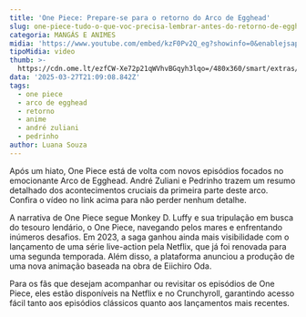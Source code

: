 ```yaml
---
title: 'One Piece: Prepare-se para o retorno do Arco de Egghead'
slug: one-piece-tudo-o-que-voc-precisa-lembrar-antes-do-retorno-de-egghead
categoria: MANGÁS E ANIMES
midia: 'https://www.youtube.com/embed/kzF0Pv2Q_eg?showinfo=0&enablejsapi=1'
tipoMidia: video
thumb: >-
  https://cdn.ome.lt/ezfCW-Xe72p21qWVhvBGqyh3lqo=/480x360/smart/extras/conteudos/Luffy-de-Casaco-Arco-Egghead.png
data: '2025-03-27T21:09:08.842Z'
tags:
  - one piece
  - arco de egghead
  - retorno
  - anime
  - andré zuliani
  - pedrinho
author: Luana Souza
---
```


Após um hiato, One Piece está de volta com novos episódios focados no emocionante Arco de Egghead. André Zuliani e Pedrinho trazem um resumo detalhado dos acontecimentos cruciais da primeira parte deste arco. Confira o vídeo no link acima para não perder nenhum detalhe.

A narrativa de One Piece segue Monkey D. Luffy e sua tripulação em busca do tesouro lendário, o One Piece, navegando pelos mares e enfrentando inúmeros desafios. Em 2023, a saga ganhou ainda mais visibilidade com o lançamento de uma série live-action pela Netflix, que já foi renovada para uma segunda temporada. Além disso, a plataforma anunciou a produção de uma nova animação baseada na obra de Eiichiro Oda.

Para os fãs que desejam acompanhar ou revisitar os episódios de One Piece, eles estão disponíveis na Netflix e no Crunchyroll, garantindo acesso fácil tanto aos episódios clássicos quanto aos lançamentos mais recentes.
